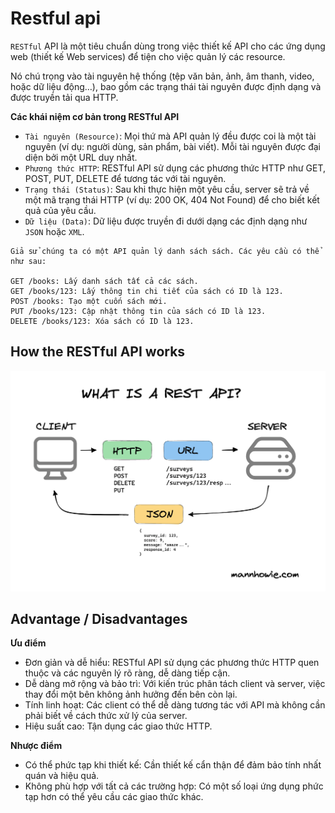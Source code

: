 # Restful api

`RESTful` API là một tiêu chuẩn dùng trong việc thiết kế API cho các ứng dụng web (thiết kế Web services) để tiện cho việc quản lý các resource.

Nó chú trọng vào tài nguyên hệ thống (tệp văn bản, ảnh, âm thanh, video, hoặc dữ liệu động…), bao gồm các trạng thái tài nguyên được định dạng và được truyền tải qua HTTP.

**Các khái niệm cơ bản trong RESTful API**

- `Tài nguyên (Resource)`: Mọi thứ mà API quản lý đều được coi là một tài nguyên (ví dụ: người dùng, sản phẩm, bài viết). Mỗi tài nguyên được đại diện bởi một URL duy nhất.
- `Phương thức HTTP`: RESTful API sử dụng các phương thức HTTP như GET, POST, PUT, DELETE để tương tác với tài nguyên.
- `Trạng thái (Status)`: Sau khi thực hiện một yêu cầu, server sẽ trả về một mã trạng thái HTTP (ví dụ: 200 OK, 404 Not Found) để cho biết kết quả của yêu cầu.
- `Dữ liệu (Data)`: Dữ liệu được truyền đi dưới dạng các định dạng như `JSON` hoặc `XML`.

```
Giả sử chúng ta có một API quản lý danh sách sách. Các yêu cầu có thể như sau:

GET /books: Lấy danh sách tất cả các sách.
GET /books/123: Lấy thông tin chi tiết của sách có ID là 123.
POST /books: Tạo một cuốn sách mới.
PUT /books/123: Cập nhật thông tin của sách có ID là 123.
DELETE /books/123: Xóa sách có ID là 123.
```

## How the RESTful API works

![restful-api](../../images/rest-api.png)

## Advantage / Disadvantages

**Ưu điểm**

- Đơn giản và dễ hiểu: RESTful API sử dụng các phương thức HTTP quen thuộc và các nguyên lý rõ ràng, dễ dàng tiếp cận.
- Dễ dàng mở rộng và bảo trì: Với kiến trúc phân tách client và server, việc thay đổi một bên không ảnh hưởng đến bên còn lại.
- Tính linh hoạt: Các client có thể dễ dàng tương tác với API mà không cần phải biết về cách thức xử lý của server.
- Hiệu suất cao: Tận dụng các giao thức HTTP.

**Nhược điểm**

- Có thể phức tạp khi thiết kế: Cần thiết kế cẩn thận để đảm bảo tính nhất quán và hiệu quả.
- Không phù hợp với tất cả các trường hợp: Có một số loại ứng dụng phức tạp hơn có thể yêu cầu các giao thức khác.
